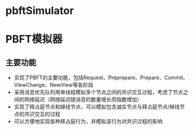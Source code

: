# pbftSimulator
# PBFT模拟器
## 主要功能
- 实现了PBFT的主要功能，包括Request、Preprepare、Prepare、Commit、ViewChange、NewView等各阶段
- 采用消息优先队列用单线程模拟多个节点之间的共识交互过程，考虑了节点之间的网络延迟（网络延迟随消息的数量增长而指数增加）
- 实现了拜占庭节点和掉线节点，可以模拟包含诚实节点与拜占庭节点/掉线节点的共识交互的过程
- 可以方便地实现各种拜占庭行为，并模拟该行为对共识过程的影响
